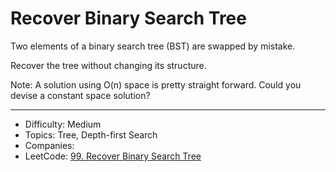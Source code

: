 # Recover Binary Search Tree

Two elements of a binary search tree (BST) are swapped by mistake.

Recover the tree without changing its structure.

Note:
A solution using O(n) space is pretty straight forward. Could you devise a constant space solution?

---

* Difficulty: Medium
* Topics: Tree, Depth-first Search
* Companies: 
* LeetCode: [99. Recover Binary Search Tree](https://leetcode.com/problems/recover-binary-search-tree/description/)
